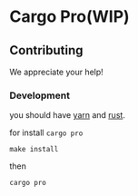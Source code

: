 # Cargo Pro(WIP)



## Contributing

We appreciate your help!

### Development

you should have [yarn](https://classic.yarnpkg.com/lang/en/docs/install) and [rust](https://www.rust-lang.org/).

for install `cargo pro`
```shell
make install 
```
then

```shell
cargo pro
```


